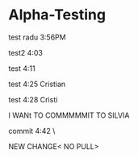 # Alpha-Testing

test radu 3:56PM

test2 4:03

test 4:11

test 4:25 Cristian


test 4:28 Cristi


I WANt TO COMMMMMIT TO SILVIA

commit 4:42
\


NEW CHANGE< NO PULL>